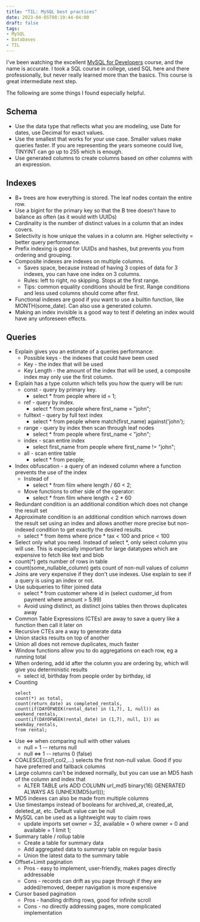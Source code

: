 ```yaml
---
title: "TIL: MySQL best practices"
date: 2023-04-05T08:19:44-04:00
draft: false
tags:
- MySQL
- Databases
- TIL
---
```


I've been watching the excellent [MySQL for Developers](https://planetscale.com/courses/mysql-for-developers) course,
and the name is accurate. I took a SQL course in college, used SQL here and there professionally, but never really
learned more than the basics. This course is great intermediate next step.

The following are some things I found especially helpful.

## Schema

- Use the data type that reflects what you are modeling, use Date for dates, use Decimal for exact values.
- Use the smallest that works for your use case. Smaller values make queries faster. If you are representing the years
  someone could live, TINYINT can go up to 255 which is enough.
- Use generated columns to create columns based on other columns with  an expression.

## Indexes

- B+ trees are how everything is stored. The leaf nodes contain the entire row.
- Use a bigint for the primary key so that the B  tree doesn't have to balance as often (as it would with UUIDs)
- Cardinality is the number of distinct values in a column that an index covers.
- Selectivity is how unique the values in a column are. Higher selectivity = better query performance.
- Prefix indexing is good for UUIDs and hashes, but prevents you from ordering and grouping.
- Composite indexes are indexes on multiple columns.
    - Saves space, because instead of having 3 copies of data for 3 indexes, you can have one index on 3 columns.
    - Rules: left to right, no skipping. Stops at the first range.
    - Tips: common equality conditions should be first. Range conditions and less used columns should come after first.
- Functional indexes are good if you want to use a builtin function, like MONTH(some_date). Can also use a generated
  column.
- Making an index invisible is a good way to test if deleting an index would have any unforeseen effects.

## Queries
- Explain gives you an estimate of a queries performance:
  - Possible keys - the indexes that could have been used
  - Key - the index that will be used
  - Key Length - the amount of the index that will be used, a composite index may only use the first column.
- Explain has a type column which tells you how the query will be run:
  - const - query by primary key. 
    - select * from people where id = 1;
  - ref - query by index. 
    - select * from people where first_name = "john";
  - fulltext - query by full text index
    - select * from people where match(first_name) against('john');
  - range - query by index then scan through leaf nodes
    - select * from people where first_name < "john";
  - index - scan entire index
    - select first_name from people where first_name != "john";
  - all - scan entire table
    - select * from people;
- Index obfuscation - a query of an indexed column where a function prevents the use of the index
  - Instead of 
    - select * from film where length / 60 < 2;
  - Move functions to other side of the operator:
    - select * from film where length < 2 * 60
- Redundant condition is an additional condition which does not change the result set
- Approximate condition is an additional condition which narrows down the result set using an index and allows another more precise but non-indexed condition to get exactly the desired results.
  - select * from items where price * tax < 100 and price < 100
- Select only what you need. Instead of select *, only select column you will use. This is especially important for large datatypes which are expensive to fetch like text and blob
- count(*) gets number of rows in table
- count(some_nullable_column) gets count of non-null values of column
- Joins are very expensive if they don't use indexes. Use explain to see if a query is using an index or not.
- Use subqueries to filter joined data
  - select * from customer where id in (select customer_id from payment where amount > 5.99)
  - Avoid using distinct, as distinct joins tables then throws duplicates away
- Common Table Expressions (CTEs) are away to save a query like a function then call it later on
- Recursive CTEs are a way to generate data
- Union stacks results on top of another
- Union all does not remove duplicates, much faster
- Window functions allow you to do aggregations on each row, eg a running total
- When ordering, add id after the column you are ordering by, which will give you deterministic results
  - select id, birthday from people order by birthday, id 
- Counting
  ```
  select 
  count(*) as total, 
  count(return_date) as completed_rentals,
  count(if(DAYOFWEEK(rental_date) in (1,7), 1, null)) as weekend_rentals,
  count(if(DAYOFWEEK(rental_date) in (1,7), null, 1)) as weekday_rentals,
  from rental;
  ```
- Use <=> when comparing null with other values
  - null = 1 -- returns null
  - null <=> 1 -- returns 0 (false)
- COALESCE(col1,col2,...) selects the first non-null value. Good if you have preferred and fallback columns
- Large columns can't be indexed normally, but you can use an MD5 hash of the column and index that 
  - ALTER TABLE urls ADD COLUMN url_md5 binary(16) GENERATED ALWAYS AS (UNHEX(MD5(url)));
- MD5 indexes can also be made from multiple columns
- Use timestamps instead of booleans for archived_at, created_at, deleted_at, etc. Default value can be null
- MySQL can be used as a lightweight way to claim rows
  - update imports set owner = 32, available = 0 where owner = 0 and available = 1 limit 1;
- Summary table / rollup table
  - Create a table for summary data
  - Add aggregated data to summary table on regular basis
  - Union the latest data to the summary table
- Offset+Limit pagination
  - Pros - easy to implement, user-friendly, makes pages directly addressable 
  - Cons - records can drift as you page through if they are added/removed, deeper navigation is more expensive
- Cursor based pagination
  - Pros - handling drifting rows, good for infinite scroll
  - Cons - no directly addressing pages, more complicated implementation